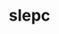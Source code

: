 ---
title: "slepc"
layout: cache
categories: [package, develop-2023-05-18]
meta: {"versions": ["3.19.0"], "compilers": ["gcc@=11.1.0", "gcc@=12.3.0", "oneapi@=2023.0.0"], "oss": ["amzn2", "ubuntu20.04"], "platforms": ["linux"], "targets": ["neoverse_n1", "ppc64le", "x86_64", "x86_64_v3"], "stacks": ["aws-pcluster-neoverse_n1", "aws-pcluster-neoverse_v1", "e4s", "e4s-oneapi", "e4s-power", "root"], "num_specs": 8, "num_specs_by_stack": {"aws-pcluster-neoverse_n1": 1, "root": 8, "aws-pcluster-neoverse_v1": 1, "e4s-power": 2, "e4s-oneapi": 1, "e4s": 4}}
spec_details: [{"hash": "xnmr736dijns6ijzz4lsgakedesh5fow", "compiler": "gcc@=12.3.0", "versions": ["3.19.0"], "os": "amzn2", "platform": "linux", "target": "neoverse_n1", "variants": ["~arpack", "~blopex", "build_system=generic", "~cuda", "~hpddm", "~rocm"], "stacks": ["aws-pcluster-neoverse_n1", "root", "aws-pcluster-neoverse_v1"], "size": "-", "tarball": "https://binaries.spack.io/develop-2023-05-18/build_cache/linux-amzn2-neoverse_n1/gcc-12.3.0/slepc-3.19.0/linux-amzn2-neoverse_n1-gcc-12.3.0-slepc-3.19.0-xnmr736dijns6ijzz4lsgakedesh5fow.spack"}, {"hash": "7v5nt7klawctlb6ckvbsnxkdbvgosfn3", "compiler": "gcc@=11.1.0", "versions": ["3.19.0"], "os": "ubuntu20.04", "platform": "linux", "target": "ppc64le", "variants": ["+arpack", "~blopex", "build_system=generic", "~cuda", "~hpddm", "~rocm"], "stacks": ["root", "e4s-power"], "size": "-", "tarball": "https://binaries.spack.io/develop-2023-05-18/build_cache/linux-ubuntu20.04-ppc64le/gcc-11.1.0/slepc-3.19.0/linux-ubuntu20.04-ppc64le-gcc-11.1.0-slepc-3.19.0-7v5nt7klawctlb6ckvbsnxkdbvgosfn3.spack"}, {"hash": "ftdrlbpkmklkfcsa5onjyf624e5ki3cs", "compiler": "gcc@=11.1.0", "versions": ["3.19.0"], "os": "ubuntu20.04", "platform": "linux", "target": "ppc64le", "variants": ["+arpack", "~blopex", "build_system=generic", "+cuda", "cuda_arch=70", "~hpddm", "~rocm"], "stacks": ["root", "e4s-power"], "size": "-", "tarball": "https://binaries.spack.io/develop-2023-05-18/build_cache/linux-ubuntu20.04-ppc64le/gcc-11.1.0/slepc-3.19.0/linux-ubuntu20.04-ppc64le-gcc-11.1.0-slepc-3.19.0-ftdrlbpkmklkfcsa5onjyf624e5ki3cs.spack"}, {"hash": "2p2l2k774p24azbiprs3dswpyxwmpmit", "compiler": "oneapi@=2023.0.0", "versions": ["3.19.0"], "os": "ubuntu20.04", "platform": "linux", "target": "x86_64", "variants": ["+arpack", "~blopex", "build_system=generic", "~cuda", "~hpddm", "~rocm"], "stacks": ["e4s-oneapi", "root"], "size": "-", "tarball": "https://binaries.spack.io/develop-2023-05-18/build_cache/linux-ubuntu20.04-x86_64/oneapi-2023.0.0/slepc-3.19.0/linux-ubuntu20.04-x86_64-oneapi-2023.0.0-slepc-3.19.0-2p2l2k774p24azbiprs3dswpyxwmpmit.spack"}, {"hash": "mj2qnmyxdapz4zfumgw5zv27mpeon2mk", "compiler": "gcc@=11.1.0", "versions": ["3.19.0"], "os": "ubuntu20.04", "platform": "linux", "target": "x86_64_v3", "variants": ["+arpack", "~blopex", "build_system=generic", "~cuda", "~hpddm", "~rocm"], "stacks": ["e4s", "root"], "size": "-", "tarball": "https://binaries.spack.io/develop-2023-05-18/build_cache/linux-ubuntu20.04-x86_64_v3/gcc-11.1.0/slepc-3.19.0/linux-ubuntu20.04-x86_64_v3-gcc-11.1.0-slepc-3.19.0-mj2qnmyxdapz4zfumgw5zv27mpeon2mk.spack"}, {"hash": "xcyblyiyp6auemlx6rxr3sj7gme7cuaq", "compiler": "gcc@=11.1.0", "versions": ["3.19.0"], "os": "ubuntu20.04", "platform": "linux", "target": "x86_64_v3", "variants": ["+arpack", "~blopex", "build_system=generic", "+cuda", "cuda_arch=80", "~hpddm", "~rocm"], "stacks": ["e4s", "root"], "size": "-", "tarball": "https://binaries.spack.io/develop-2023-05-18/build_cache/linux-ubuntu20.04-x86_64_v3/gcc-11.1.0/slepc-3.19.0/linux-ubuntu20.04-x86_64_v3-gcc-11.1.0-slepc-3.19.0-xcyblyiyp6auemlx6rxr3sj7gme7cuaq.spack"}, {"hash": "fcd6kb5s4jwnj5vawsuryug32ojmvgk7", "compiler": "gcc@=11.1.0", "versions": ["3.19.0"], "os": "ubuntu20.04", "platform": "linux", "target": "x86_64_v3", "variants": ["+arpack", "~blopex", "build_system=generic", "~cuda", "~hpddm", "~rocm"], "stacks": ["e4s", "root"], "size": "-", "tarball": "https://binaries.spack.io/develop-2023-05-18/build_cache/linux-ubuntu20.04-x86_64_v3/gcc-11.1.0/slepc-3.19.0/linux-ubuntu20.04-x86_64_v3-gcc-11.1.0-slepc-3.19.0-fcd6kb5s4jwnj5vawsuryug32ojmvgk7.spack"}, {"hash": "42elxctqvpoe44s3xgmcw6w4rzcj3t7m", "compiler": "gcc@=11.1.0", "versions": ["3.19.0"], "os": "ubuntu20.04", "platform": "linux", "target": "x86_64_v3", "variants": ["amdgpu_target=gfx90a", "+arpack", "~blopex", "build_system=generic", "~cuda", "~hpddm", "+rocm"], "stacks": ["e4s", "root"], "size": "-", "tarball": "https://binaries.spack.io/develop-2023-05-18/build_cache/linux-ubuntu20.04-x86_64_v3/gcc-11.1.0/slepc-3.19.0/linux-ubuntu20.04-x86_64_v3-gcc-11.1.0-slepc-3.19.0-42elxctqvpoe44s3xgmcw6w4rzcj3t7m.spack"}]
---